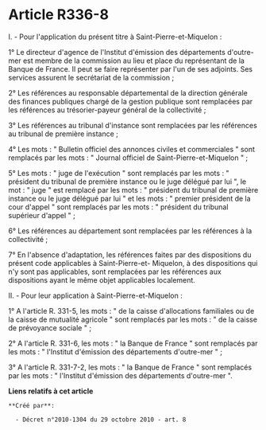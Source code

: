 # Article R336-8

I. - Pour l'application du présent titre à Saint-Pierre-et-Miquelon : 

1° Le directeur d'agence de l'Institut d'émission des départements d'outre-mer est membre de la commission au lieu et place
du représentant de la Banque de France. Il peut se faire représenter par l'un de ses adjoints. Ses services assurent le
secrétariat de la commission ; 

2° Les références au responsable départemental de la direction générale des finances publiques chargé de la gestion publique
sont remplacées par les références au trésorier-payeur général de la collectivité ; 

3° Les références au tribunal d'instance sont remplacées par les références au tribunal de première instance ; 

4° Les mots : " Bulletin officiel des annonces civiles et commerciales " sont remplacés par les mots : " Journal officiel de
Saint-Pierre-et-Miquelon " ; 

5° Les mots : " juge de l'exécution " sont remplacés par les mots : " président du tribunal de première instance ou le juge
délégué par lui ", le mot : " juge " est remplacé par les mots : " président du tribunal de première instance ou le juge
délégué par lui " et les mots : " premier président de la cour d'appel " sont remplacés par les mots : " président du
tribunal supérieur d'appel " ; 

6° Les références au département sont remplacées par les références à la collectivité ; 

7° En l'absence d'adaptation, les références faites par des dispositions du présent code applicables à Saint-Pierre-et-
Miquelon, à des dispositions qui n'y sont pas applicables, sont remplacées par les références aux dispositions ayant le même
objet applicables localement. 

II. - Pour leur application à Saint-Pierre-et-Miquelon : 

1°  A l'article R. 331-5, les  mots : " de la caisse d'allocations familiales ou de la caisse de mutualité agricole " sont
remplacés par les mots : " de la caisse de prévoyance sociale " ; 

2°  A l'article R. 331-6, les  mots : " la Banque de France " sont remplacés par les mots : " l'Institut d'émission des
départements d'outre-mer " ; 

3°  A l'article R. 331-7-2, les  mots : " la Banque de France " sont remplacés par les mots : " l'Institut d'émission des
départements d'outre-mer ".

**Liens relatifs à cet article**

	**Créé par**:

	  - Décret n°2010-1304 du 29 octobre 2010 - art. 8
